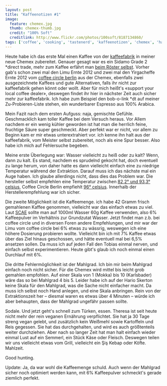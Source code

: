 ```yaml
---
layout: post
title: "Kaffeenotizen #1"
image:
  feature: chemex.jpg
  thumb: chemex-thumb.jpg
  credit: "100% Soft"
  creditlink: http://www.flickr.com/photos/100soft/8187134860/
tags: ['coffee', 'cooking', 'tastenerd', 'kaffeenotizen', 'chemex', 'hario', 'skerton', 'kaffeefabrik', 'coffee circle']
---
```


Heute habe ich das erste Mal einen Kaffee von der [kaffeefabrik](http://kaffeefabrik.at) in meiner neue Chemex zubereitet. Genauer gesagt war es ein Sidamo Grade 2 *direct trade, mehr zum Kaffee erfährt man [beim Röster selbst](http://www.kaffeefabrik.at/kaffeesortiment/). Vorher gab's schon zwei mal den Limu Ernte 2012 und zwei mal den Yirgacheffe Ernte 2012 vom [coffee circle berlin](http://www.coffeecircle.com/shop/kaffee/) aus der Chemex, ebenfalls zwei ausgezeichnete Kaffees und gute Alternativen, falls ihr nicht zur kaffeefabrik gehen könnt oder wollt. Aber für mich heißt's «support your local coffee dealer», deswegen findet ihr hier in nächster Zeit auch sicher mehr zur kaffeefabrik. Ich habe zum Beispiel den bob-o-link *dt auf meiner Zu-Probieren-Liste stehen, ein wunderbarer Espresso aus 100% Arabica.

Mein Fazit nach dem ersten Aufguss: naja, gemischte Gefühle. Geschmacklich kam toller Kaffee bei dem Versuch heraus. Vor Allem nachdem er ein wenig kühler geworden ist hat man die herrlich feine, fruchtige Säure super geschmeckt. Aber perfekt war er nicht, vor allem zu Beginn kam er mir etwas unterextrahiert vor. ich kenne ihn halt aus der kaffeefabrik, vom Meister selbst zubereitet, noch als eine Spur besser. Also habe ich mich auf Fehlersuche begeben.

Meine erste Überlegung war: Wasser vielleicht zu heiß oder zu kalt? Wenn, dann zu kalt. Es stand, nachdem es sprudelnd gekocht hat, doch eventuell zu lange herum, von daher hatte es dann vielleicht einfach eine zu niedrige Temperatur während der Extraktion. Darauf muss ich das nächste mal ein Auge haben. Ich glaube allerdings nicht, dass dies das Problem war. Die hersteller selbst empfehlen eine Temperatur zwischen [82,2° und 93,3° celsius](http://www.chemexcoffeemaker.com/support/faq.html#Q10), Coffee Circle Berlin empfiehlt [96° celsius](http://www.coffeecircle.com/infografik/ratgeber-kaffee-wasser-dosierung-alle-zubereitungsarten.pdf). Innerhalb der Herstellerempfehlung war ich sicher.

Die zweite Möglichkeit ist die Kaffeemenge. ich habe 42 Gramm frisch gemahlenen Kaffee genommen, vielleicht war das einfach etwas zu viel. Laut [SCAE](http://www.mountaincity.com/brewing-2.html) sollte man auf 1000ml Wasser 60g Kaffee verwenden, also 6% Kaffeepulver im Verhältnis zur Grundzutat Wasser. Jetzt findet man z.b. bei coffee circle und in diversen Foren andere Empfehlungen, und mir war der Limu vom coffee circle bei 6% etwas zu wässrig, weswegen ich eine höhere Dosierung probieren wollte. Vielleicht bin ich mit 7% Kaffee etwas über das Ziel hinaus geschossen, und hätte eventuell mal bei 6,5% ansetzen sollen. Da muss ich auf jeden Fall den Tobias einmal nerven, und einfach selbst experimentieren. Heute gibt's glaub ich noch einmal einen Durchlauf mit 6%.

Die dritte Fehlermöglichkeit ist der Mahlgrad. Ich bin mir beim Mahlgrad einfach noch nicht sicher. Für die Chemex wird mittel bis leicht grob gemahlen empfohlen. Auf einer Skala von 1 (Mokka) bis 10 (Karlsbader) wäre das so bei Mahlgrad 4 bis 5. Leider habe ich auf der Hario Skerton keine Skala für den Mahlgrad, was die Sache nicht einfacher macht. Da muss ich selbst noch Hand anlegen, und eine Skala anbringen. Rein von der Extraktionszeit her – diesmal waren es etwas über 4 Minuten – würde ich aber behaupten, dass der Mahlgrad ungefähr passen sollte.

Sodale. Und jetzt geht's schnell zum Türken, essen. Theresa ist seit heute nicht mehr der rein veganen Ernährung verpflichtet. Sie hat ja 30 Tage streng vegan gelebt, und zusätzlich kein Weißmehl sowie Kartoffeln und Reis gegessen. Sie hat das durchgehalten, und wird es auch größtenteils weiter durchziehen. Aber nach so langer Zeit hat man halt einfach wieder einmal Lust auf ein Semmerl, ein Stück Käse oder Fleisch. Deswegen teilen wir uns vielleicht etwas vom Grill, vielleicht ein Şiş Kebap oder Köfte. Mahlzeit.

Good hunting.

Update: Ja, da war wohl die Kaffeemenge schuld. Auch wenn der Mahlgrad sicher noch optimiert werden kann, mit 6% Kaffeepulver schmeckt's gerade ziemlich perfekt.